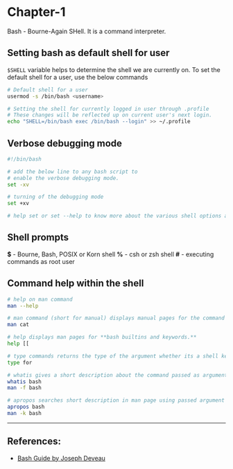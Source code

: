 # Chapter-1
  Bash - Bourne-Again SHell. It is a command interpreter.

## Setting bash as default shell for user
`$SHELL` variable helps to determine the shell we are currently on. To set the default shell for a user, use the below commands
```Bash
# Default shell for a user
usermod -s /bin/bash <username>

# Setting the shell for currently logged in user through .profile
# These changes will be reflected up on current user's next login.
echo "SHELL=/bin/bash exec /bin/bash --login" >> ~/.profile
```

## Verbose debugging mode
```Bash
#!/bin/bash

# add the below line to any bash script to
# enable the verbose debugging mode.
set -xv

# turning of the debugging mode
set +xv

# help set or set --help to know more about the various shell options available.
```

## Shell prompts
**$** - Bourne, Bash, POSIX or Korn shell
**%** - csh or zsh shell
**\#** - executing commands as root user

## Command help within the shell
```Bash
# help on man command
man --help

# man command (short for manual) displays manual pages for the command issued as its argument.
man cat

# help displays man pages for **bash builtins and keywords.**
help [[

# type commands returns the type of the argument whether its a shell keyword, builtin etc
type for

# whatis gives a short description about the command passed as argument to it. `man -f <command>` does the same.
whatis bash
man -f bash

# apropos searches short description in man page using passed argument as the keyword. `man -k <keyword/command>` does the same
apropos bash
man -k bash
```

---

## References:
* [Bash Guide by Joseph Deveau](https://www.amazon.in/BASH-Guide-Joseph-DeVeau-ebook/dp/B01F8AZ1LE/ref=sr_1_4?keywords=bash&qid=1564983319&s=digital-text&sr=1-4)